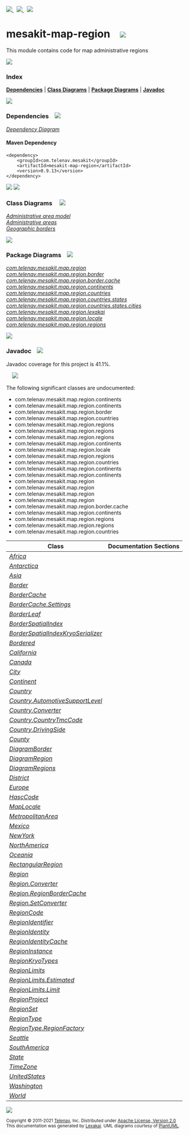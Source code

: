 [//]: # (start-user-text)

<a href="https://www.mesakit.org">
<img src="https://telenav.github.io/telenav-assets/images/icons/web-32.png" srcset="https://telenav.github.io/telenav-assets/images/icons/web-32-2x.png 2x"/>
</a>
&nbsp;
<a href="https://twitter.com/openmesakit">
<img src="https://telenav.github.io/telenav-assets/images/logos/twitter/twitter-32.png" srcset="https://telenav.github.io/telenav-assets/images/logos/twitter/twitter-32-2x.png 2x"/>
</a>
&nbsp;
<a href="https://mesakit.zulipchat.com">
<img src="https://telenav.github.io/telenav-assets/images/logos/zulip/zulip-32.png" srcset="https://telenav.github.io/telenav-assets/images/logos/zulip/zulip-32-2x.png 2x"/>
</a>

[//]: # (end-user-text)

# mesakit-map-region &nbsp;&nbsp; <img src="https://telenav.github.io/telenav-assets/images/icons//map-32.png" srcset="https://telenav.github.io/telenav-assets/images/icons//map-32-2x.png 2x"/>

This module contains code for map administrative regions

<img src="https://telenav.github.io/telenav-assets/images/separators/horizontal-line-512.png" srcset="https://telenav.github.io/telenav-assets/images/separators/horizontal-line-512-2x.png 2x"/>

### Index



[**Dependencies**](#dependencies) | [**Class Diagrams**](#class-diagrams) | [**Package Diagrams**](#package-diagrams) | [**Javadoc**](#javadoc)

<img src="https://telenav.github.io/telenav-assets/images/separators/horizontal-line-512.png" srcset="https://telenav.github.io/telenav-assets/images/separators/horizontal-line-512-2x.png 2x"/>

### Dependencies <a name="dependencies"></a> &nbsp;&nbsp; <img src="https://telenav.github.io/telenav-assets/images/icons/dependencies-32.png" srcset="https://telenav.github.io/telenav-assets/images/icons/dependencies-32-2x.png 2x"/>

[*Dependency Diagram*](https://www.mesakit.org/0.9.13/lexakai/mesakit/mesakit-map/region/documentation/diagrams/dependencies.svg)

#### Maven Dependency

    <dependency>
        <groupId>com.telenav.mesakit</groupId>
        <artifactId>mesakit-map-region</artifactId>
        <version>0.9.13</version>
    </dependency>

<img src="https://telenav.github.io/telenav-assets/images/separators/horizontal-line-128.png" srcset="https://telenav.github.io/telenav-assets/images/separators/horizontal-line-128-2x.png 2x"/>

[//]: # (start-user-text)



[//]: # (end-user-text)

<img src="https://telenav.github.io/telenav-assets/images/separators/horizontal-line-128.png" srcset="https://telenav.github.io/telenav-assets/images/separators/horizontal-line-128-2x.png 2x"/>

### Class Diagrams <a name="class-diagrams"></a> &nbsp; &nbsp; <img src="https://telenav.github.io/telenav-assets/images/icons/diagram-40.png" srcset="https://telenav.github.io/telenav-assets/images/icons/diagram-40-2x.png 2x"/>

[*Administrative area model*](https://www.mesakit.org/0.9.13/lexakai/mesakit/mesakit-map/region/documentation/diagrams/diagram-region.svg)  
[*Administrative areas*](https://www.mesakit.org/0.9.13/lexakai/mesakit/mesakit-map/region/documentation/diagrams/diagram-regions.svg)  
[*Geographic borders*](https://www.mesakit.org/0.9.13/lexakai/mesakit/mesakit-map/region/documentation/diagrams/diagram-border.svg)

<img src="https://telenav.github.io/telenav-assets/images/separators/horizontal-line-128.png" srcset="https://telenav.github.io/telenav-assets/images/separators/horizontal-line-128-2x.png 2x"/>

### Package Diagrams <a name="package-diagrams"></a> &nbsp;&nbsp; <img src="https://telenav.github.io/telenav-assets/images/icons/box-24.png" srcset="https://telenav.github.io/telenav-assets/images/icons/box-24-2x.png 2x"/>

[*com.telenav.mesakit.map.region*](https://www.mesakit.org/0.9.13/lexakai/mesakit/mesakit-map/region/documentation/diagrams/com.telenav.mesakit.map.region.svg)  
[*com.telenav.mesakit.map.region.border*](https://www.mesakit.org/0.9.13/lexakai/mesakit/mesakit-map/region/documentation/diagrams/com.telenav.mesakit.map.region.border.svg)  
[*com.telenav.mesakit.map.region.border.cache*](https://www.mesakit.org/0.9.13/lexakai/mesakit/mesakit-map/region/documentation/diagrams/com.telenav.mesakit.map.region.border.cache.svg)  
[*com.telenav.mesakit.map.region.continents*](https://www.mesakit.org/0.9.13/lexakai/mesakit/mesakit-map/region/documentation/diagrams/com.telenav.mesakit.map.region.continents.svg)  
[*com.telenav.mesakit.map.region.countries*](https://www.mesakit.org/0.9.13/lexakai/mesakit/mesakit-map/region/documentation/diagrams/com.telenav.mesakit.map.region.countries.svg)  
[*com.telenav.mesakit.map.region.countries.states*](https://www.mesakit.org/0.9.13/lexakai/mesakit/mesakit-map/region/documentation/diagrams/com.telenav.mesakit.map.region.countries.states.svg)  
[*com.telenav.mesakit.map.region.countries.states.cities*](https://www.mesakit.org/0.9.13/lexakai/mesakit/mesakit-map/region/documentation/diagrams/com.telenav.mesakit.map.region.countries.states.cities.svg)  
[*com.telenav.mesakit.map.region.lexakai*](https://www.mesakit.org/0.9.13/lexakai/mesakit/mesakit-map/region/documentation/diagrams/com.telenav.mesakit.map.region.lexakai.svg)  
[*com.telenav.mesakit.map.region.locale*](https://www.mesakit.org/0.9.13/lexakai/mesakit/mesakit-map/region/documentation/diagrams/com.telenav.mesakit.map.region.locale.svg)  
[*com.telenav.mesakit.map.region.regions*](https://www.mesakit.org/0.9.13/lexakai/mesakit/mesakit-map/region/documentation/diagrams/com.telenav.mesakit.map.region.regions.svg)

<img src="https://telenav.github.io/telenav-assets/images/separators/horizontal-line-128.png" srcset="https://telenav.github.io/telenav-assets/images/separators/horizontal-line-128-2x.png 2x"/>

### Javadoc <a name="javadoc"></a> &nbsp;&nbsp; <img src="https://telenav.github.io/telenav-assets/images/icons/books-24.png" srcset="https://telenav.github.io/telenav-assets/images/icons/books-24-2x.png 2x"/>

Javadoc coverage for this project is 41.1%.  
  
&nbsp; &nbsp; <img src="https://telenav.github.io/telenav-assets/images/meter/meter-40-96.png" srcset="https://telenav.github.io/telenav-assets/images/meter/meter-40-96-2x.png 2x"/>


The following significant classes are undocumented:  

- com.telenav.mesakit.map.region.continents  
- com.telenav.mesakit.map.region.continents  
- com.telenav.mesakit.map.region.border  
- com.telenav.mesakit.map.region.countries  
- com.telenav.mesakit.map.region.regions  
- com.telenav.mesakit.map.region.regions  
- com.telenav.mesakit.map.region.regions  
- com.telenav.mesakit.map.region.continents  
- com.telenav.mesakit.map.region.locale  
- com.telenav.mesakit.map.region.regions  
- com.telenav.mesakit.map.region.countries  
- com.telenav.mesakit.map.region.continents  
- com.telenav.mesakit.map.region.continents  
- com.telenav.mesakit.map.region  
- com.telenav.mesakit.map.region  
- com.telenav.mesakit.map.region  
- com.telenav.mesakit.map.region  
- com.telenav.mesakit.map.region.border.cache  
- com.telenav.mesakit.map.region.continents  
- com.telenav.mesakit.map.region.regions  
- com.telenav.mesakit.map.region.regions  
- com.telenav.mesakit.map.region.countries

| Class | Documentation Sections |
|---|---|
| [*Africa*](https://www.mesakit.org/0.9.13/javadoc/mesakit/mesakit.map.region/////////////////////////////////////////////////.html) |  |  
| [*Antarctica*](https://www.mesakit.org/0.9.13/javadoc/mesakit/mesakit.map.region/////////////////////////////////////////////////////.html) |  |  
| [*Asia*](https://www.mesakit.org/0.9.13/javadoc/mesakit/mesakit.map.region///////////////////////////////////////////////.html) |  |  
| [*Border*](https://www.mesakit.org/0.9.13/javadoc/mesakit/mesakit.map.region/////////////////////////////////////////////.html) |  |  
| [*BorderCache*](https://www.mesakit.org/0.9.13/javadoc/mesakit/mesakit.map.region////////////////////////////////////////////////////////.html) |  |  
| [*BorderCache.Settings*](https://www.mesakit.org/0.9.13/javadoc/mesakit/mesakit.map.region/////////////////////////////////////////////////////////////////.html) |  |  
| [*BorderLeaf*](https://www.mesakit.org/0.9.13/javadoc/mesakit/mesakit.map.region/////////////////////////////////////////////////.html) |  |  
| [*BorderSpatialIndex*](https://www.mesakit.org/0.9.13/javadoc/mesakit/mesakit.map.region/////////////////////////////////////////////////////////.html) |  |  
| [*BorderSpatialIndexKryoSerializer*](https://www.mesakit.org/0.9.13/javadoc/mesakit/mesakit.map.region///////////////////////////////////////////////////////////////////////.html) |  |  
| [*Bordered*](https://www.mesakit.org/0.9.13/javadoc/mesakit/mesakit.map.region///////////////////////////////////////////////.html) |  |  
| [*California*](https://www.mesakit.org/0.9.13/javadoc/mesakit/mesakit.map.region///////////////////////////////////////////////////////////.html) |  |  
| [*Canada*](https://www.mesakit.org/0.9.13/javadoc/mesakit/mesakit.map.region////////////////////////////////////////////////.html) |  |  
| [*City*](https://www.mesakit.org/0.9.13/javadoc/mesakit/mesakit.map.region////////////////////////////////////////////.html) |  |  
| [*Continent*](https://www.mesakit.org/0.9.13/javadoc/mesakit/mesakit.map.region/////////////////////////////////////////////////.html) |  |  
| [*Country*](https://www.mesakit.org/0.9.13/javadoc/mesakit/mesakit.map.region///////////////////////////////////////////////.html) |  |  
| [*Country.AutomotiveSupportLevel*](https://www.mesakit.org/0.9.13/javadoc/mesakit/mesakit.map.region//////////////////////////////////////////////////////////////////////.html) |  |  
| [*Country.Converter*](https://www.mesakit.org/0.9.13/javadoc/mesakit/mesakit.map.region/////////////////////////////////////////////////////////.html) |  |  
| [*Country.CountryTmcCode*](https://www.mesakit.org/0.9.13/javadoc/mesakit/mesakit.map.region//////////////////////////////////////////////////////////////.html) |  |  
| [*Country.DrivingSide*](https://www.mesakit.org/0.9.13/javadoc/mesakit/mesakit.map.region///////////////////////////////////////////////////////////.html) |  |  
| [*County*](https://www.mesakit.org/0.9.13/javadoc/mesakit/mesakit.map.region//////////////////////////////////////////////.html) |  |  
| [*DiagramBorder*](https://www.mesakit.org/0.9.13/javadoc/mesakit/mesakit.map.region/////////////////////////////////////////////////////.html) |  |  
| [*DiagramRegion*](https://www.mesakit.org/0.9.13/javadoc/mesakit/mesakit.map.region/////////////////////////////////////////////////////.html) |  |  
| [*DiagramRegions*](https://www.mesakit.org/0.9.13/javadoc/mesakit/mesakit.map.region//////////////////////////////////////////////////////.html) |  |  
| [*District*](https://www.mesakit.org/0.9.13/javadoc/mesakit/mesakit.map.region////////////////////////////////////////////////.html) |  |  
| [*Europe*](https://www.mesakit.org/0.9.13/javadoc/mesakit/mesakit.map.region/////////////////////////////////////////////////.html) |  |  
| [*HascCode*](https://www.mesakit.org/0.9.13/javadoc/mesakit/mesakit.map.region///////////////////////////////////////////////.html) |  |  
| [*MapLocale*](https://www.mesakit.org/0.9.13/javadoc/mesakit/mesakit.map.region////////////////////////////////////////////////.html) |  |  
| [*MetropolitanArea*](https://www.mesakit.org/0.9.13/javadoc/mesakit/mesakit.map.region////////////////////////////////////////////////////////.html) |  |  
| [*Mexico*](https://www.mesakit.org/0.9.13/javadoc/mesakit/mesakit.map.region////////////////////////////////////////////////.html) |  |  
| [*NewYork*](https://www.mesakit.org/0.9.13/javadoc/mesakit/mesakit.map.region////////////////////////////////////////////////////////.html) |  |  
| [*NorthAmerica*](https://www.mesakit.org/0.9.13/javadoc/mesakit/mesakit.map.region///////////////////////////////////////////////////////.html) |  |  
| [*Oceania*](https://www.mesakit.org/0.9.13/javadoc/mesakit/mesakit.map.region//////////////////////////////////////////////////.html) |  |  
| [*RectangularRegion*](https://www.mesakit.org/0.9.13/javadoc/mesakit/mesakit.map.region/////////////////////////////////////////////////////////.html) |  |  
| [*Region*](https://www.mesakit.org/0.9.13/javadoc/mesakit/mesakit.map.region//////////////////////////////////////.html) |  |  
| [*Region.Converter*](https://www.mesakit.org/0.9.13/javadoc/mesakit/mesakit.map.region////////////////////////////////////////////////.html) |  |  
| [*Region.RegionBorderCache*](https://www.mesakit.org/0.9.13/javadoc/mesakit/mesakit.map.region////////////////////////////////////////////////////////.html) |  |  
| [*Region.SetConverter*](https://www.mesakit.org/0.9.13/javadoc/mesakit/mesakit.map.region///////////////////////////////////////////////////.html) |  |  
| [*RegionCode*](https://www.mesakit.org/0.9.13/javadoc/mesakit/mesakit.map.region//////////////////////////////////////////.html) |  |  
| [*RegionIdentifier*](https://www.mesakit.org/0.9.13/javadoc/mesakit/mesakit.map.region////////////////////////////////////////////////.html) |  |  
| [*RegionIdentity*](https://www.mesakit.org/0.9.13/javadoc/mesakit/mesakit.map.region//////////////////////////////////////////////.html) |  |  
| [*RegionIdentityCache*](https://www.mesakit.org/0.9.13/javadoc/mesakit/mesakit.map.region////////////////////////////////////////////////////////////////.html) |  |  
| [*RegionInstance*](https://www.mesakit.org/0.9.13/javadoc/mesakit/mesakit.map.region//////////////////////////////////////////////.html) |  |  
| [*RegionKryoTypes*](https://www.mesakit.org/0.9.13/javadoc/mesakit/mesakit.map.region///////////////////////////////////////////////.html) |  |  
| [*RegionLimits*](https://www.mesakit.org/0.9.13/javadoc/mesakit/mesakit.map.region////////////////////////////////////////////.html) |  |  
| [*RegionLimits.Estimated*](https://www.mesakit.org/0.9.13/javadoc/mesakit/mesakit.map.region//////////////////////////////////////////////////////.html) |  |  
| [*RegionLimits.Limit*](https://www.mesakit.org/0.9.13/javadoc/mesakit/mesakit.map.region//////////////////////////////////////////////////.html) |  |  
| [*RegionProject*](https://www.mesakit.org/0.9.13/javadoc/mesakit/mesakit.map.region/////////////////////////////////////////////.html) |  |  
| [*RegionSet*](https://www.mesakit.org/0.9.13/javadoc/mesakit/mesakit.map.region/////////////////////////////////////////.html) |  |  
| [*RegionType*](https://www.mesakit.org/0.9.13/javadoc/mesakit/mesakit.map.region//////////////////////////////////////////.html) |  |  
| [*RegionType.RegionFactory*](https://www.mesakit.org/0.9.13/javadoc/mesakit/mesakit.map.region////////////////////////////////////////////////////////.html) |  |  
| [*Seattle*](https://www.mesakit.org/0.9.13/javadoc/mesakit/mesakit.map.region///////////////////////////////////////////////////////////////.html) |  |  
| [*SouthAmerica*](https://www.mesakit.org/0.9.13/javadoc/mesakit/mesakit.map.region///////////////////////////////////////////////////////.html) |  |  
| [*State*](https://www.mesakit.org/0.9.13/javadoc/mesakit/mesakit.map.region/////////////////////////////////////////////.html) |  |  
| [*TimeZone*](https://www.mesakit.org/0.9.13/javadoc/mesakit/mesakit.map.region////////////////////////////////////////////////.html) |  |  
| [*UnitedStates*](https://www.mesakit.org/0.9.13/javadoc/mesakit/mesakit.map.region//////////////////////////////////////////////////////.html) |  |  
| [*Washington*](https://www.mesakit.org/0.9.13/javadoc/mesakit/mesakit.map.region///////////////////////////////////////////////////////////.html) |  |  
| [*World*](https://www.mesakit.org/0.9.13/javadoc/mesakit/mesakit.map.region/////////////////////////////////////////////.html) |  |  

[//]: # (start-user-text)



[//]: # (end-user-text)

<img src="https://telenav.github.io/telenav-assets/images/separators/horizontal-line-512.png" srcset="https://telenav.github.io/telenav-assets/images/separators/horizontal-line-512-2x.png 2x"/>

<sub>Copyright &#169; 2011-2021 [Telenav](https://telenav.com), Inc. Distributed under [Apache License, Version 2.0](LICENSE)</sub>  
<sub>This documentation was generated by [Lexakai](https://lexakai.org). UML diagrams courtesy of [PlantUML](https://plantuml.com).</sub>
